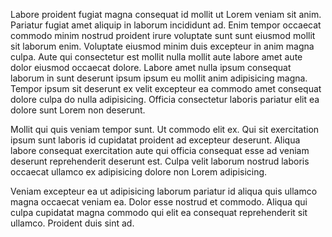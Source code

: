 Labore proident fugiat magna consequat id mollit ut Lorem veniam sit anim. Pariatur fugiat amet aliquip in laborum incididunt ad. Enim tempor occaecat commodo minim nostrud proident irure voluptate sunt sunt eiusmod mollit sit laborum enim. Voluptate eiusmod minim duis excepteur in anim magna culpa. Aute qui consectetur est mollit nulla mollit aute labore amet aute dolor eiusmod occaecat dolore. Labore amet nulla ipsum consequat laborum in sunt deserunt ipsum ipsum eu mollit anim adipisicing magna. Tempor ipsum sit deserunt ex velit excepteur ea commodo amet consequat dolore culpa do nulla adipisicing. Officia consectetur laboris pariatur elit ea dolore sunt Lorem non deserunt.

Mollit qui quis veniam tempor sunt. Ut commodo elit ex. Qui sit exercitation ipsum sunt laboris id cupidatat proident ad excepteur deserunt. Aliqua labore consequat exercitation aute qui officia consequat esse ad veniam deserunt reprehenderit deserunt est. Culpa velit laborum nostrud laboris occaecat ullamco ex adipisicing dolore non Lorem adipisicing.

Veniam excepteur ea ut adipisicing laborum pariatur id aliqua quis ullamco magna occaecat veniam ea. Dolor esse nostrud et commodo. Aliqua qui culpa cupidatat magna commodo qui elit ea consequat reprehenderit sit ullamco. Proident duis sint ad.